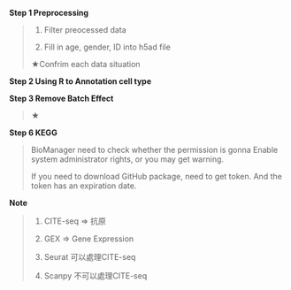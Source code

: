**Step 1 Preprocessing** 
>    1. Filter preocessed data
>
> 
>    2. Fill in age, gender, ID into h5ad file
>
> 
>    ★Confrim each data situation

**Step 2 Using R to Annotation cell type**


**Step 3 Remove Batch Effect**
>  ★

**Step 6 KEGG** 
>    BioManager need to check whether the permission is gonna Enable system administrator rights, or you may get warning.
>
>    If you need to download GitHub package, need to get token. And the token has an expiration date.


**Note**
>    1. CITE-seq => 抗原
> 
>    2. GEX => Gene Expression
>
>    3. Seurat 可以處理CITE-seq
>
>    4. Scanpy 不可以處理CITE-seq
